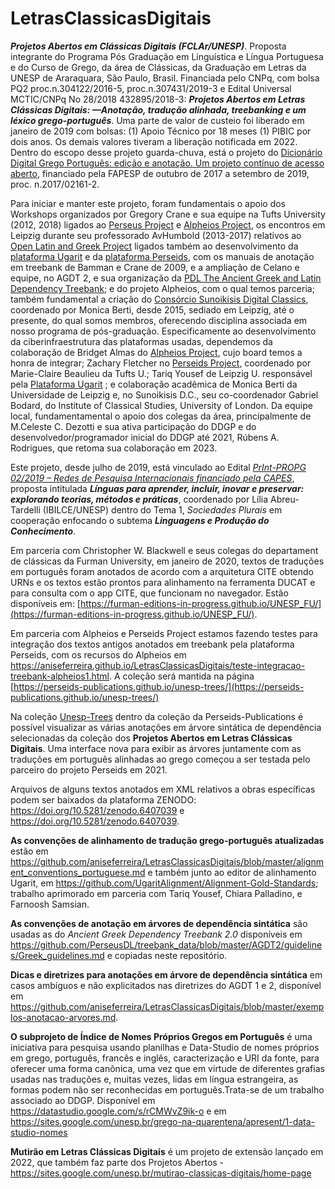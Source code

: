 # LetrasClassicasDigitais
***Projetos Abertos em Clássicas Digitais (FCLAr/UNESP)***. Proposta integrante do Programa Pós Graduação em Linguística e Língua Portuguesa e do Curso de  Grego, da área de Clássicas, da Graduação em Letras da UNESP de Araraquara, São Paulo, Brasil. Financiada pelo CNPq, com bolsa PQ2 proc.n.304122/2016-5, proc.n.307431/2019-3 e Edital Universal MCTIC/CNPq No 28/2018 432895/2018-3: **_Projetos Abertos em Letras Clássicas Digitais: —Anotação, tradução alinhada, treebanking e um léxico grego-português_**. Uma parte de valor de custeio foi liberado em janeiro de 2019 com bolsas: (1) Apoio Técnico por 18 meses (1) PIBIC por dois anos. Os demais valores tiveram a liberação notificada em 2022. Dentro do escopo desse projeto guarda-chuva, está o projeto do [Dicionário Digital Grego Português: edição e anotação. Um projeto contínuo de acesso aberto](https://aniseferreira.github.io/Grc-Por-DigDict), financiado pela FAPESP de outubro de 2017 a setembro de 2019, proc. n.2017/02161-2.

Para iniciar e manter este projeto, foram fundamentais o apoio dos Workshops organizados por Gregory Crane e sua equipe na Tufts University (2012, 2018) ligados ao [Perseus Project](http://www.perseus.tufts.edu/hopper/) e [Alpheios Project](https://alpheios.net/), os encontros em Leipzig durante seu professorado AvHumbold (2013-2017) relativos ao [Open Latin and Greek Project](https://opengreekandlatin.org/) ligados também ao desenvolvimento da [plataforma Ugarit](http://ugarit.ialigner.com/) e da [plataforma Perseids](http://perseids.org), com os manuais de anotação em treebank de Bamman e Crane de 2009, e a ampliação de Celano e equipe,  no  AGDT 2, e sua organização da [PDL The Ancient Greek and Latin Dependency Treebank](https://perseusdl.github.io/treebank_data/); e do projeto Alpheios, com o qual temos parceria; também fundamental a criação do [Consórcio Sunoikisis Digital Classics](https://sunoikisisdc.github.io/), coordenado por Monica Berti, desde 2015, sediado em Leipzig, até o presente, do qual somos membros, oferecendo disciplina associada em nosso programa de pós-graduação. Especificamente ao desenvolvimento da ciberinfraestrutura das plataformas usadas, dependemos da colaboração de Bridget Almas do [Alpheios Project](http://alpheios.net),  cujo board temos a honra de integrar; Zachary Fletcher no [Perseids Project](http://perseid.org), coordenado por Marie-Claire Beaulieu da Tufts U.; Tariq Yousef de Leipzig U. responsável pela [Plataforma Ugarit](http://ugarit.ialigner.com/) ; e colaboração acadêmica de Monica Berti da Universidade de Leipzig e, no Sunoikisis D.C., seu co-coordenador Gabriel Bodard, do Institute of Classical Studies, University of London. Da equipe local, fundamentamental o apoio dos colegas da área, principalmente de M.Celeste C. Dezotti e sua ativa participação do DDGP e do desenvolvedor/programador inicial do DDGP até 2021, Rúbens A. Rodrigues, que retoma sua colaboração em 2023.

Este projeto, desde julho de 2019, está vinculado ao Edital [*PrInt-PROPG 02/2019 – Redes de Pesquisa Internacionais financiado pela CAPES*](https://www2.unesp.br/portal#!/propg/projetos-internacionais/editais-print/abertos/),  proposta intitulada ***Línguas para aprender, incluir, inovar e preservar: explorando teorias, métodos e práticas***,  coordenado por Lília Abreu-Tardelli (IBILCE/UNESP) dentro do Tema 1, _*Sociedades Plurais*_ em cooperação enfocando o subtema _**Linguagens e Produção do Conhecimento**_.

Em parceria com Christopher W. Blackwell e seus colegas do departament de clássicas da Furman University, em janeiro de 2020, textos de traduções em português foram anotados de acordo com a arquitetura CITE obtendo URNs e os textos estão prontos para alinhamento na ferramenta DUCAT e para consulta com o app CITE, que funcionam no navegador. Estão disponíveis em: [https://furman-editions-in-progress.github.io/UNESP_FU/](https://furman-editions-in-progress.github.io/UNESP_FU/). 

Em parceria com Alpheios e Perseids Project estamos fazendo testes para integração dos textos antigos anotados em treebank pela plataforma Perseids, com os recursos do Alpheios em https://aniseferreira.github.io/LetrasClassicasDigitais/teste-integracao-treebank-alpheios1.html. A coleção será mantida na página [https://perseids-publications.github.io/unesp-trees/](https://perseids-publications.github.io/unesp-trees/)

Na coleção [Unesp-Trees](https://perseids-publications.github.io/unesp-trees/) dentro da coleção da Perseids-Publications é possível visualizar as várias anotações em árvore sintática de dependência selecionadas da coleção dos **Projetos Abertos em Letras Clássicas Digitais**. Uma interface nova para exibir as árvores juntamente com as traduções em português alinhadas ao grego começou a ser testada pelo parceiro do projeto Perseids em 2021. 

Arquivos de alguns textos anotados em XML relativos a obras específicas podem ser baixados da plataforma ZENODO:
https://doi.org/10.5281/zenodo.6407039 e https://doi.org/10.5281/zenodo.6407039. 

**As convenções de alinhamento de tradução grego-português atualizadas** estão em https://github.com/aniseferreira/LetrasClassicasDigitais/blob/master/alignment_conventions_portuguese.md e também junto ao editor de alinhamento Ugarit, em https://github.com/UgaritAlignment/Alignment-Gold-Standards; trabalho aprimorado em parceria com Tariq Yousef, Chiara Palladino, e Farnoosh Samsian. 

**As convenções de anotação em árvores de dependência sintática** são usadas as do *Ancient Greek Dependency Treebank 2.0* disponíveis em https://github.com/PerseusDL/treebank_data/blob/master/AGDT2/guidelines/Greek_guidelines.md e copiadas neste repositório. 

**Dicas e diretrizes para anotações em árvore de dependência sintática** em casos ambíguos e não explicitados nas diretrizes do AGDT 1 e 2, disponível em https://github.com/aniseferreira/LetrasClassicasDigitais/blob/master/exemplos-anotacao-arvores.md. 

**O subprojeto de Índice de Nomes Próprios Gregos em Português** é uma iniciativa para pesquisa usando planilhas e Data-Studio de nomes próprios em grego, português, francês e inglês, caracterização e URI da fonte, para oferecer uma forma canônica, uma vez que em virtude de diferentes grafias usadas nas traduções e, muitas vezes, lidas em língua estrangeira, as formas podem não ser reconhecidas em português.Trata-se de um trabalho associado ao DDGP. Disponível em https://datastudio.google.com/s/rCMWvZ9ik-o e em https://sites.google.com/unesp.br/grego-na-quarentena/apresent/1-data-studio-nomes

**Mutirão em Letras Clássicas Digitais** é um projeto de extensão lançado em 2022, que também faz parte dos Projetos Abertos - https://sites.google.com/unesp.br/mutirao-classicas-digitais/home-page
